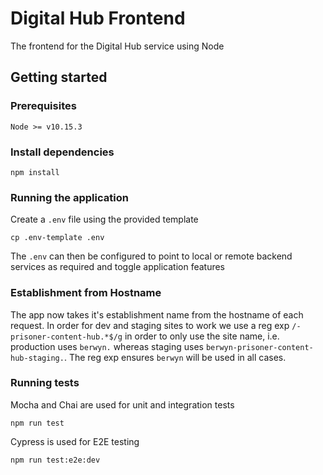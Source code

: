 # Digital Hub Frontend

The frontend for the Digital Hub service using Node

## Getting started

### Prerequisites

    Node >= v10.15.3

### Install dependencies

    npm install

### Running the application

Create a `.env` file using the provided template

    cp .env-template .env

The `.env` can then be configured to point to local or remote backend services as required and toggle application features

### Establishment from Hostname

The app now takes it's establishment name from the hostname of each request. In order for dev and staging sites to work we use a reg exp `/-prisoner-content-hub.*$/g` in order to only use the site name, i.e. production uses `berwyn.` whereas staging uses `berwyn-prisoner-content-hub-staging.`. The reg exp ensures `berwyn` will be used in all cases.

### Running tests

Mocha and Chai are used for unit and integration tests

    npm run test

Cypress is used for E2E testing

    npm run test:e2e:dev
